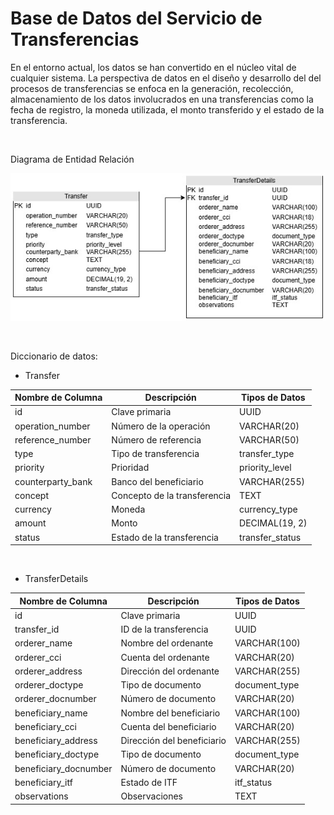 # Base de Datos del Servicio de Transferencias

En el entorno actual, los datos se han convertido en el núcleo vital de cualquier sistema. La perspectiva de datos en el diseño y desarrollo del del procesos de transferencias se enfoca en la generación, recolección, almacenamiento de los datos involucrados en una transferencias como la fecha de registro, la moneda utilizada, el monto transferido y el estado de la transferencia.

&nbsp;

Diagrama de Entidad Relación

![image info](./imagenes/base_datos_transfers.jpg)

&nbsp;

Diccionario de datos:

* Transfer

| Nombre de Columna   | Descripción                 | Tipos de Datos   |
|---------------------|-----------------------------|------------------|
| id                  | Clave primaria              | UUID             |
| operation_number    | Número de la operación      | VARCHAR(20)      |
| reference_number    | Número de referencia        | VARCHAR(50)      |
| type                | Tipo de transferencia       | transfer_type    |
| priority            | Prioridad                   | priority_level   |
| counterparty_bank   | Banco del beneficiario      | VARCHAR(255)     |
| concept             | Concepto de la transferencia| TEXT             |
| currency            | Moneda                      | currency_type    |
| amount              | Monto                       | DECIMAL(19, 2)   |
| status              | Estado de la transferencia  | transfer_status  |

&nbsp;

* TransferDetails

| Nombre de Columna     | Descripción                 | Tipos de Datos   |
|-----------------------|-----------------------------|------------------|
| id                    | Clave primaria              | UUID             |
| transfer_id           | ID de la transferencia      | UUID             |
| orderer_name          | Nombre del ordenante        | VARCHAR(100)     |
| orderer_cci           | Cuenta del ordenante        | VARCHAR(20)      |
| orderer_address       | Dirección del ordenante     | VARCHAR(255)     |
| orderer_doctype       | Tipo de documento           | document_type    |
| orderer_docnumber     | Número de documento         | VARCHAR(20)      |
| beneficiary_name      | Nombre del beneficiario     | VARCHAR(100)     |
| beneficiary_cci       | Cuenta del beneficiario     | VARCHAR(20)      |
| beneficiary_address   | Dirección del beneficiario  | VARCHAR(255)     |
| beneficiary_doctype   | Tipo de documento           | document_type    |
| beneficiary_docnumber | Número de documento         | VARCHAR(20)      |
| beneficiary_itf       | Estado de ITF               | itf_status       |
| observations          | Observaciones               | TEXT             |